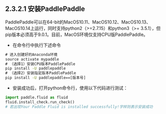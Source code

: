 ## 2.3.2.1 安装PaddlePaddle
PaddlePaddle可以在64-bit的MacOS10.11、MacOS10.12、MacOS10.13、MacOS10.14上运行，同时支持python2（>=2.7.15）和python3（>= 3.5.1），但pip版本必须高于9.0.1。目前，MacOS环境仅支持CPU版PaddlePaddle。

- 在命令行中执行下述命令
```cmd
# 进入创建好的Anaconda环境
source activate mypaddle
# （选择1）安装CPU版本PaddlePaddle
pip install -U paddlepaddle
# （选择2）安装指定版本PaddlePaddle
pip install -U paddlepaddle==[版本号]
```

- 安装成功后，打开python命令行，使用以下代码进行测试：
```python
import paddle.fluid as fluid
fluid.install_check.run_check()
# 若出现Your Paddle Fluid is installed successfully!字样则表示安装成功
```

